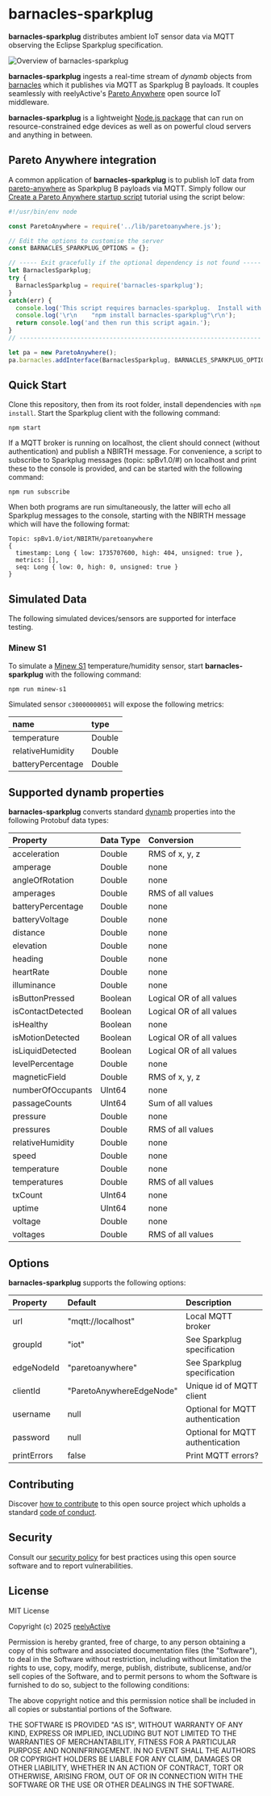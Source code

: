 barnacles-sparkplug
===================

__barnacles-sparkplug__ distributes ambient IoT sensor data via MQTT observing the Eclipse Sparkplug specification.

![Overview of barnacles-sparkplug](https://reelyactive.github.io/barnacles-sparkplug/images/overview.png)

__barnacles-sparkplug__ ingests a real-time stream of _dynamb_ objects from [barnacles](https://github.com/reelyactive/barnacles/) which it publishes via MQTT as Sparkplug B payloads.  It couples seamlessly with reelyActive's [Pareto Anywhere](https://www.reelyactive.com/pareto/anywhere/) open source IoT middleware.

__barnacles-sparkplug__ is a lightweight [Node.js package](https://www.npmjs.com/package/barnacles-sparkplug) that can run on resource-constrained edge devices as well as on powerful cloud servers and anything in between.


Pareto Anywhere integration
---------------------------

A common application of __barnacles-sparkplug__ is to publish IoT data from [pareto-anywhere](https://github.com/reelyactive/pareto-anywhere) as Sparkplug B payloads via MQTT.  Simply follow our [Create a Pareto Anywhere startup script](https://reelyactive.github.io/diy/pareto-anywhere-startup-script/) tutorial using the script below:

```javascript
#!/usr/bin/env node

const ParetoAnywhere = require('../lib/paretoanywhere.js');

// Edit the options to customise the server
const BARNACLES_SPARKPLUG_OPTIONS = {};

// ----- Exit gracefully if the optional dependency is not found -----
let BarnaclesSparkplug;
try {
  BarnaclesSparkplug = require('barnacles-sparkplug');
}
catch(err) {
  console.log('This script requires barnacles-sparkplug.  Install with:');
  console.log('\r\n    "npm install barnacles-sparkplug"\r\n');
  return console.log('and then run this script again.');
}
// -------------------------------------------------------------------

let pa = new ParetoAnywhere();
pa.barnacles.addInterface(BarnaclesSparkplug, BARNACLES_SPARKPLUG_OPTIONS);
```


Quick Start
-----------

Clone this repository, then from its root folder, install dependencies with `npm install`.  Start the Sparkplug client with the following command:

    npm start

If a MQTT broker is running on localhost, the client should connect (without authentication) and publish a NBIRTH message.  For convenience, a script to subscribe to Sparkplug messages (topic: spBv1.0/#) on localhost and print these to the console is provided, and can be started with the following command:

    npm run subscribe

When both programs are run simultaneously, the latter will echo all Sparkplug messages to the console, starting with the NBIRTH message which will have the following format:

    Topic: spBv1.0/iot/NBIRTH/paretoanywhere
    {
      timestamp: Long { low: 1735707600, high: 404, unsigned: true },
      metrics: [],
      seq: Long { low: 0, high: 0, unsigned: true }
    }


Simulated Data
--------------

The following simulated devices/sensors are supported for interface testing.

### Minew S1

To simulate a [Minew S1](https://www.minew.com/product/s1-ble-temperature-and-humidity-sensor/) temperature/humidity sensor, start __barnacles-sparkplug__ with the following command:

    npm run minew-s1

Simulated sensor `c30000000051` will expose the following metrics:

| name              | type   |
|:------------------|:-------|
| temperature       | Double |
| relativeHumidity  | Double |
| batteryPercentage | Double |


Supported dynamb properties
---------------------------

__barnacles-sparkplug__ converts standard [dynamb](https://reelyactive.github.io/diy/cheatsheet/#dynamb) properties into the following Protobuf data types:

| Property          | Data Type        | Conversion                           | 
|:------------------|:-----------------|:-------------------------------------|
| acceleration      | Double           | RMS of x, y, z                       |
| amperage          | Double           | none                                 |
| angleOfRotation   | Double           | none                                 |
| amperages         | Double           | RMS of all values                    |
| batteryPercentage | Double           | none                                 |
| batteryVoltage    | Double           | none                                 |
| distance          | Double           | none                                 |
| elevation         | Double           | none                                 |
| heading           | Double           | none                                 |
| heartRate         | Double           | none                                 |
| illuminance       | Double           | none                                 |
| isButtonPressed   | Boolean          | Logical OR of all values             |
| isContactDetected | Boolean          | Logical OR of all values             |
| isHealthy         | Boolean          | none                                 |
| isMotionDetected  | Boolean          | Logical OR of all values             |
| isLiquidDetected  | Boolean          | Logical OR of all values             |
| levelPercentage   | Double           | none                                 |
| magneticField     | Double           | RMS of x, y, z                       |
| numberOfOccupants | UInt64           | none                                 |
| passageCounts     | UInt64           | Sum of all values                    |
| pressure          | Double           | none                                 |
| pressures         | Double           | RMS of all values                    |
| relativeHumidity  | Double           | none                                 |
| speed             | Double           | none                                 |
| temperature       | Double           | none                                 |
| temperatures      | Double           | RMS of all values                    |
| txCount           | UInt64           | none                                 |
| uptime            | UInt64           | none                                 |
| voltage           | Double           | none                                 |
| voltages          | Double           | RMS of all values                    |


Options
-------

__barnacles-sparkplug__ supports the following options:

| Property    | Default                  | Description                      | 
|:------------|:-------------------------|:---------------------------------|
| url         | "mqtt://localhost"       | Local MQTT broker                |
| groupId     | "iot"                    | See Sparkplug specification      |
| edgeNodeId  | "paretoanywhere"         | See Sparkplug specification      |
| clientId    | "ParetoAnywhereEdgeNode" | Unique id of MQTT client         |
| username    | null                     | Optional for MQTT authentication |
| password    | null                     | Optional for MQTT authentication |
| printErrors | false                    | Print MQTT errors?               |


Contributing
------------

Discover [how to contribute](CONTRIBUTING.md) to this open source project which upholds a standard [code of conduct](CODE_OF_CONDUCT.md).


Security
--------

Consult our [security policy](SECURITY.md) for best practices using this open source software and to report vulnerabilities.


License
-------

MIT License

Copyright (c) 2025 [reelyActive](https://www.reelyactive.com)

Permission is hereby granted, free of charge, to any person obtaining a copy of this software and associated documentation files (the "Software"), to deal in the Software without restriction, including without limitation the rights to use, copy, modify, merge, publish, distribute, sublicense, and/or sell copies of the Software, and to permit persons to whom the Software is furnished to do so, subject to the following conditions:

The above copyright notice and this permission notice shall be included in all copies or substantial portions of the Software.

THE SOFTWARE IS PROVIDED "AS IS", WITHOUT WARRANTY OF ANY KIND, EXPRESS OR 
IMPLIED, INCLUDING BUT NOT LIMITED TO THE WARRANTIES OF MERCHANTABILITY, 
FITNESS FOR A PARTICULAR PURPOSE AND NONINFRINGEMENT. IN NO EVENT SHALL THE 
AUTHORS OR COPYRIGHT HOLDERS BE LIABLE FOR ANY CLAIM, DAMAGES OR OTHER 
LIABILITY, WHETHER IN AN ACTION OF CONTRACT, TORT OR OTHERWISE, ARISING FROM, 
OUT OF OR IN CONNECTION WITH THE SOFTWARE OR THE USE OR OTHER DEALINGS IN 
THE SOFTWARE.
